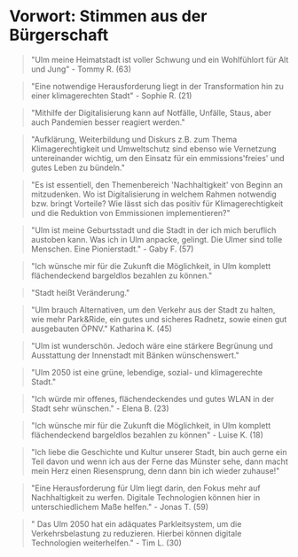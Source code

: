 # Vorwort: Stimmen aus der Bürgerschaft

> "Ulm meine Heimatstadt ist voller Schwung und ein Wohlfühlort für Alt und Jung" - Tommy R. (63)  
  
> "Eine notwendige Herausforderung liegt in der Transformation hin zu einer klimagerechten Stadt" - Sophie R. (21)  
  
> "Mithilfe der Digitalisierung kann auf Notfälle, Unfälle, Staus, aber auch Pandemien besser reagiert werden."   
  
> "Aufklärung, Weiterbildung und Diskurs z.B. zum Thema Klimagerechtigkeit und Umweltschutz sind ebenso wie Vernetzung untereinander wichtig, um den Einsatz für ein emmissions'freies' und gutes Leben zu bündeln."  
  
> "Es ist essentiell, den Themenbereich 'Nachhaltigkeit' von Beginn an mitzudenken. Wo ist Digitalisierung in welchem Rahmen notwendig bzw. bringt Vorteile? Wie lässt sich das positiv für Klimagerechtigkeit und die Reduktion von Emmissionen implementieren?"  
  
> "Ulm ist meine Geburtsstadt und die Stadt in der ich mich beruflich austoben kann. Was ich in Ulm anpacke, gelingt. Die Ulmer sind tolle Menschen. Eine Pionierstadt." - Gaby F. (57)  
  
> "Ich wünsche mir für die Zukunft die Möglichkeit, in Ulm komplett flächendeckend bargeldlos bezahlen zu können."  
  
> "Stadt heißt Veränderung."  
  
> "Ulm brauch Alternativen, um den Verkehr aus der Stadt zu halten, wie mehr Park&Ride, ein gutes und sicheres Radnetz, sowie einen gut ausgebauten ÖPNV." Katharina K. (45)  
  
> "Ulm ist wunderschön. Jedoch wäre eine stärkere Begrünung und Ausstattung der Innenstadt mit Bänken wünschenswert."  
  
> "Ulm 2050 ist eine grüne, lebendige, sozial- und klimagerechte Stadt."  
  
> "Ich würde mir offenes, flächendeckendes und gutes WLAN in der Stadt sehr wünschen." - Elena B. (23)   
  
> "Ich wünsche mir für die Zukunft die Möglichkeit, in Ulm komplett flächendeckend bargeldlos bezahlen zu können" - Luise K. (18)  
  
> "Ich liebe die Geschichte und Kultur unserer Stadt, bin auch gerne ein Teil davon und wenn ich aus der Ferne das Münster sehe, dann macht mein Herz einen Riesensprung, denn dann bin ich wieder zuhause!"  
  
> "Eine Herausforderung für Ulm liegt darin, den Fokus mehr auf Nachhaltigkeit zu werfen. Digitale Technologien können hier in unterschiedlichem Maße helfen." - Jonas T. (59)   
  
> " Das Ulm 2050 hat ein adäquates Parkleitsystem, um die Verkehrsbelastung zu reduzieren. Hierbei können digitale Technologien weiterhelfen." - Tim L. (30)   
